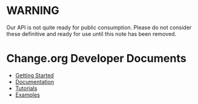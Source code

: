 # WARNING

Our API is not quite ready for public consumption. Please do not consider these
definitive and ready for use until this note has been removed.

# Change.org Developer Documents

* [Getting Started](https://github.com/change/api_docs/blob/master/v1/documentation/getting_started.md)
* [Documentation](https://github.com/change/api_docs/blob/master/v1/documentation/index.md)
* [Tutorials](https://github.com/change/api_docs/blob/master/v1/tutorials/index.md)
* [Examples](https://github.com/change/api_docs/blob/master/v1/examples/index.md)
